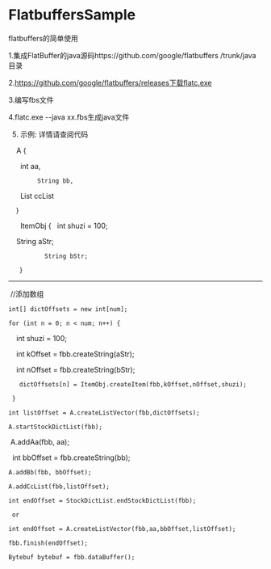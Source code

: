 # FlatbuffersSample
flatbuffers的简单使用

1.集成FlatBuffer的java源码https://github.com/google/flatbuffers /trunk/java目录

2.https://github.com/google/flatbuffers/releases下载flatc.exe

3.编写fbs文件

4.flatc.exe --java xx.fbs生成java文件

5. 示例: 详情请查阅代码

       A {
    
            int aa,
       
            String bb,
       
            List<ItemObj> ccList
       
      }

       ItemObj {
   
              int shuzi = 100;
      
              String aStr;
      
              String bStr;
      
       }
  ------------------------------------------------------------------------------------
  
  //添加数组
  
    int[] dictOffsets = new int[num];
  
    for (int n = 0; n < num; n++) {
  
       int shuzi = 100;
     
       int kOffset = fbb.createString(aStr);
     
       int nOffset = fbb.createString(bStr);
     
       dictOffsets[n] = ItemObj.createItem(fbb,kOffset,nOffset,shuzi);
     
     }
     
    int listOffset = A.createListVector(fbb,dictOffsets);
  
    A.startStockDictList(fbb);
  
    A.addAa(fbb, aa);
  
    int bbOffset = fbb.createString(bb);
  
    A.addBb(fbb, bbOffset);
  
    A.addCcList(fbb,listOffset);
  
    int endOffset = StockDictList.endStockDictList(fbb);
  
     or

    int endOffset = A.createListVector(fbb,aa,bbOffset,listOffset);
  
    fbb.finish(endOffset);
  
    Bytebuf bytebuf = fbb.dataBuffer();
